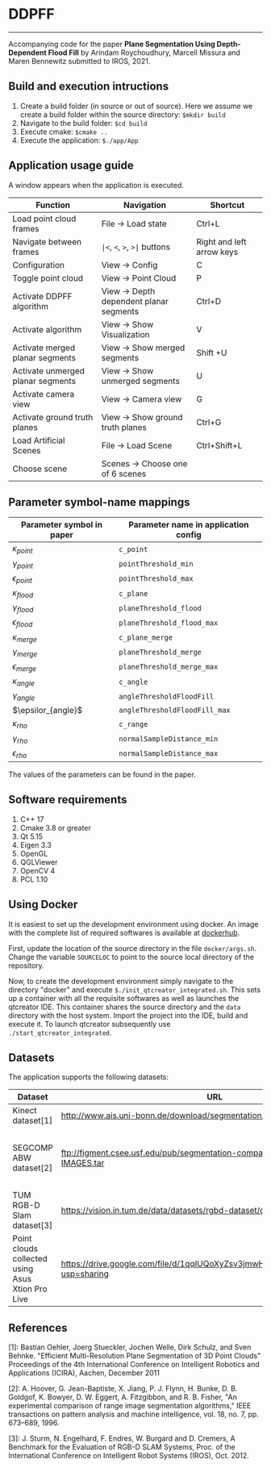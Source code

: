 # DDPFF
-------------

Accompanying code for the paper **Plane Segmentation Using Depth-Dependent Flood Fill** by Arindam Roychoudhury, Marcell Missura and Maren Bennewitz submitted to IROS, 2021.


## Build and execution intructions


1. Create a build folder (in source or out of source). Here we assume we create a build folder within the source directory:
    `$mkdir build`
2. Navigate to the build folder:
    `$cd build`
3. Execute cmake:
    `$cmake ..`
4. Execute the application:
    `$./app/App`


## Application usage guide


A window appears when the application is executed. 

| Function | Navigation | Shortcut |
--- | --- | ---
Load point cloud frames | File &rarr; Load state | Ctrl+L
Navigate between frames | `\|<`, `<`, `>`, `>\|` buttons| Right and left arrow keys
Configuration |  View &rarr; Config | C
Toggle point cloud | View &rarr; Point Cloud | P
Activate DDPFF algorithm | View &rarr; Depth dependent planar segments | Ctrl+D
Activate algorithm |  View &rarr; Show Visualization | V
Activate merged planar segments | View &rarr; Show merged segments | Shift +U
Activate unmerged planar segments | View &rarr; Show unmerged segments | U
Activate camera view | View &rarr; Camera view | G
Activate ground truth planes | View &rarr; Show ground truth planes | Ctrl+G
Load Artificial Scenes | File &rarr; Load Scene | Ctrl+Shift+L
Choose scene | Scenes &rarr; Choose one of 6 scenes | 


## Parameter symbol-name mappings

| Parameter symbol in paper | Parameter name in application config |
--- | --- 
$\kappa_{point}$ | `c_point`
$\gamma_{point}$ | `pointThreshold_min`
$\epsilon_{point}$ | `pointThreshold_max`
$\kappa_{flood}$ | `c_plane`
$\gamma_{flood}$ | `planeThreshold_flood`
$\epsilon_{flood}$ | `planeThreshold_flood_max`
$\kappa_{merge}$ | `c_plane_merge`
$\gamma_{merge}$ | `planeThreshold_merge`
$\epsilon_{merge}$ | `planeThreshold_merge_max`
$\kappa_{angle}$ | `c_angle`
$\gamma_{angle}$ | `angleThresholdFloodFill`
$\epsilor_{angle}$ | `angleThresholdFloodFill_max`
$\kappa_{rho}$ | `c_range`
$\gamma_{rho}$ | `normalSampleDistance_min`
$\epsilon_{rho}$ | `normalSampleDistance_max`

The values of the parameters can be found in the paper.


## Software requirements


1. C++ 17
2. Cmake 3.8 or greater
3. Qt 5.15
4. Eigen 3.3
5. OpenGL
6. QGLViewer
7. OpenCV 4
8. PCL 1.10


## Using Docker

It is easiest to set up the development environment using docker. An image with the complete list of required softwares is available at [dockerhub](https://hub.docker.com/repository/docker/arindamrc/ddpffenv-integrated). 

First, update the location of the source directory in the file `docker/args.sh`. Change the variable `SOURCELOC` to point to the source local directory of the repository. 

Now, to create the development environment simply navigate to the directory "docker" and execute `$./init_qtcreator_integrated.sh`. This sets up a container with all the requisite softwares as well as launches the qtcreator IDE. This container shares the source directory and the `data` directory with the host system. Import the project into the IDE, build and execute it. To launch qtcreator subsequently use `./start_qtcreator_integrated`.


## Datasets

The application supports the following datasets:


| Dataset | URL | Instructions |
--- | --- | ---
Kinect dataset[1] | http://www.ais.uni-bonn.de/download/segmentation/kinect.zip | Rename the archive to *kinect.pcd.gt.zip* and load.
SEGCOMP ABW dataset[2] | ftp://figment.csee.usf.edu/pub/segmentation-comparison/ABW-TEST-IMAGES.tar | Navigate to `globals/include/globals/constants.h` and change `IMAGE_WIDTH` and `IMAGE_HEIGHT` to 512. Recompile. Rename the archive to *ABW-TEST-IMAGES.abw.tar* and load.
TUM RGB-D Slam dataset[3] | https://vision.in.tum.de/data/datasets/rgbd-dataset/download | Each sequence which is a *\*.tgz* file can be loaded individually.
Point clouds collected using Asus Xtion Pro Live | https://drive.google.com/file/d/1qqIUQoXyZsv3jmwHhzcJK8Msy8loSWrN/view?usp=sharing | Uncompress and load individual files.


## References

[1]: Bastian Oehler, Joerg Stueckler, Jochen Welle, Dirk Schulz, and Sven Behnke. "Efficient Multi-Resolution Plane Segmentation of 3D Point Clouds" Proceedings of the 4th International Conference on Intelligent Robotics and Applications (ICIRA), Aachen, December 2011

[2]: A. Hoover, G. Jean-Baptiste, X. Jiang, P. J. Flynn, H. Bunke, D. B. Goldgof, K. Bowyer, D. W. Eggert, A. Fitzgibbon, and R. B. Fisher, "An experimental comparison of range image segmentation algorithms," IEEE transactions on pattern analysis and machine intelligence, vol. 18, no. 7, pp. 673–689, 1996.

[3]: J. Sturm, N. Engelhard, F. Endres, W. Burgard and D. Cremers, A Benchmark for the Evaluation of RGB-D SLAM Systems, Proc. of the International Conference on Intelligent Robot Systems (IROS), Oct. 2012.

